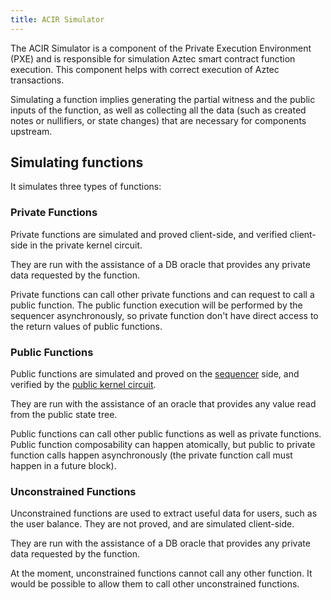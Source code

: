 ```yaml
---
title: ACIR Simulator
---
```


The ACIR Simulator is a component of the Private Execution Environment (PXE) and is responsible for simulation Aztec smart contract function execution. This component helps with correct execution of Aztec transactions.

Simulating a function implies generating the partial witness and the public inputs of the function, as well as collecting all the data (such as created notes or nullifiers, or state changes) that are necessary for components upstream.

## Simulating functions

It simulates three types of functions:

### Private Functions

Private functions are simulated and proved client-side, and verified client-side in the private kernel circuit.

They are run with the assistance of a DB oracle that provides any private data requested by the function.

Private functions can call other private functions and can request to call a public function. The public function execution will be performed by the sequencer asynchronously, so private function don't have direct access to the return values of public functions.

### Public Functions

Public functions are simulated and proved on the [sequencer](../foundation/sequencer.md) side, and verified by the [public kernel circuit](./circuits/kernels/public_kernel.md).

They are run with the assistance of an oracle that provides any value read from the public state tree.

Public functions can call other public functions as well as private functions. Public function composability can happen atomically, but public to private function calls happen asynchronously (the private function call must happen in a future block).

### Unconstrained Functions

Unconstrained functions are used to extract useful data for users, such as the user balance. They are not proved, and are simulated client-side.

They are run with the assistance of a DB oracle that provides any private data requested by the function.

At the moment, unconstrained functions cannot call any other function. It would be possible to allow them to call other unconstrained functions.
